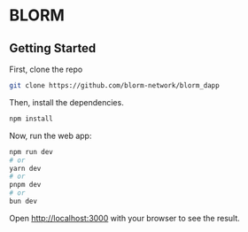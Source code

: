 # BLORM



## Getting Started

First, clone the repo
```bash
git clone https://github.com/blorm-network/blorm_dapp
```

Then, install the dependencies.

```bash
npm install
```

Now, run the web app:

```bash
npm run dev
# or
yarn dev
# or
pnpm dev
# or
bun dev
```

Open [http://localhost:3000](http://localhost:3000) with your browser to see the result.
